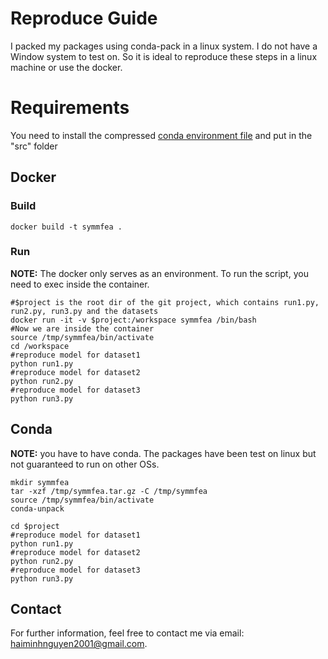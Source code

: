 # Reproduce Guide

I packed my packages using conda-pack in a linux system. I do not have a Window system to test on. So it is ideal to reproduce these steps in a linux machine or use the docker.

# Requirements
You need to install the compressed [conda environment file](https://drive.google.com/file/d/1l-yAM95Arzm5dgzUxpm6n_xyGbDW9ibT/view?usp=sharing) and put in the "src" folder

## Docker


### Build
```
docker build -t symmfea .
```

### Run
**NOTE:** The docker only serves as an environment. To run the script, you need to exec inside the container.

```
#$project is the root dir of the git project, which contains run1.py, run2.py, run3.py and the datasets
docker run -it -v $project:/workspace symmfea /bin/bash
#Now we are inside the container
source /tmp/symmfea/bin/activate
cd /workspace
#reproduce model for dataset1
python run1.py
#reproduce model for dataset2
python run2.py
#reproduce model for dataset3
python run3.py
```

## Conda
**NOTE:** you have to have conda. The packages have been test on linux but not guaranteed to run on other OSs.  
```
mkdir symmfea
tar -xzf /tmp/symmfea.tar.gz -C /tmp/symmfea
source /tmp/symmfea/bin/activate
conda-unpack

cd $project
#reproduce model for dataset1
python run1.py
#reproduce model for dataset2
python run2.py
#reproduce model for dataset3
python run3.py
```

## Contact
For further information, feel free to contact me via email: haiminhnguyen2001@gmail.com.

